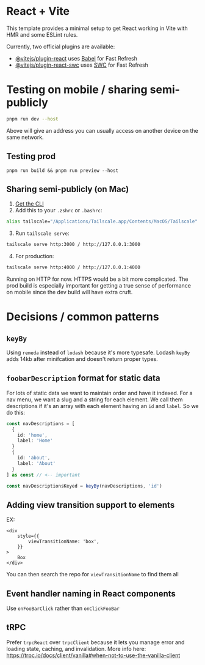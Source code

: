 # React + Vite

This template provides a minimal setup to get React working in Vite with HMR and some ESLint rules.

Currently, two official plugins are available:

- [@vitejs/plugin-react](https://github.com/vitejs/vite-plugin-react/blob/main/packages/plugin-react/README.md) uses [Babel](https://babeljs.io/) for Fast Refresh
- [@vitejs/plugin-react-swc](https://github.com/vitejs/vite-plugin-react-swc) uses [SWC](https://swc.rs/) for Fast Refresh

# Testing on mobile / sharing semi-publicly

```sh
pnpm run dev --host
```

Above will give an address you can usually access on another device on the same network.

## Testing prod

```
pnpm run build && pnpm run preview --host
```

## Sharing semi-publicly (on Mac)

1. [Get the CLI](https://tailscale.com/kb/1080/cli/#using-the-cli)
2. Add this to your `.zshrc` or `.bashrc`:

```sh
alias tailscale="/Applications/Tailscale.app/Contents/MacOS/Tailscale"
```

3. Run `tailscale serve`:

```sh
tailscale serve http:3000 / http://127.0.0.1:3000
```

4. For production:

```sh
tailscale serve http:4000 / http://127.0.0.1:4000
```

Running on HTTP for now. HTTPS would be a bit more complicated. The prod build is especially important for getting a true sense of performance on mobile since the dev build will have extra cruft.

# Decisions / common patterns

## `keyBy`

Using `remeda` instead of `lodash` because it's more typesafe. Lodash `keyBy` adds 14kb after minifcation and doesn't return proper types.

## `foobarDescription` format for static data

For lots of static data we want to maintain order and have it indexed. For a nav menu, we want a slug and a string for each element. We call them descriptions if it's an array with each element having an `id` and `label`. So we do this:

```ts
const navDescriptions = [
  {
    id: 'home',
    label: 'Home'
  }
  {
    id: 'about',
    label: 'About'
  }
] as const // <-- important

const navDescriptionsKeyed = keyBy(navDescriptions, 'id')
```

## Adding view transition support to elements

EX:

```tsx
<div
	style={{
		viewTransitionName: 'box',
	}}
>
	Box
</div>
```

You can then search the repo for `viewTransitionName` to find them all

## Event handler naming in React components

Use `onFooBarClick` rather than `onClickFooBar`

## tRPC

Prefer `trpcReact` over `trpcClient` because it lets you manage error and loading state, caching, and invalidation. More info here: https://trpc.io/docs/client/vanilla#when-not-to-use-the-vanilla-client
